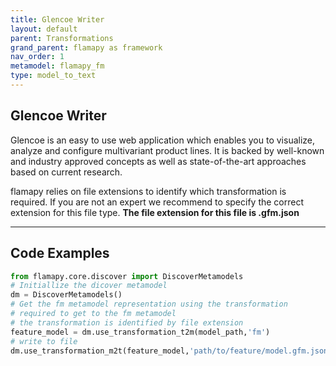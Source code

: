 ```yaml
---
title: Glencoe Writer
layout: default
parent: Transformations
grand_parent: flamapy as framework
nav_order: 1
metamodel: flamapy_fm
type: model_to_text
---
```


## Glencoe Writer

Glencoe is an easy to use web application which enables you to visualize, analyze and configure multivariant product lines. It is backed by well-known and industry approved concepts as well as state-of-the-art approaches based on current research.

flamapy relies on file extensions to identify which transformation is required. If you are not an expert we recommend to specify the correct extension for this file type. **The file extension for this file is .gfm.json**

---
## Code Examples
```python
from flamapy.core.discover import DiscoverMetamodels
# Initiallize the dicover metamodel
dm = DiscoverMetamodels()
# Get the fm metamodel representation using the transformation 
# required to get to the fm metamodel
# the transformation is identified by file extension 
feature_model = dm.use_transformation_t2m(model_path,'fm') 
# write to file
dm.use_transformation_m2t(feature_model,'path/to/feature/model.gfm.json')
```